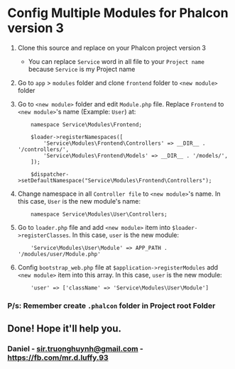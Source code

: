 # Config Multiple Modules for Phalcon version 3
1. Clone this source and replace on your Phalcon project version 3
    * You can replace `Service` word in all file to your `Project name` because `Service` is my Project name
2. Go to `app` > `modules` folder and clone `frontend` folder to `<new module>` folder
3. Go to `<new module>` folder and edit `Module.php` file. Replace `Frontend` to `<new module>`'s name (Example: `User`) at:

    ```vim
        namespace Service\Modules\Frontend;
    ```

    ```vim
        $loader->registerNamespaces([
            'Service\Modules\Frontend\Controllers' => __DIR__ . '/controllers/',
            'Service\Modules\Frontend\Models' => __DIR__ . '/models/',
        ]);
    ```

    ```vim
        $dispatcher->setDefaultNamespace("Service\Modules\Frontend\Controllers");
    ```

4. Change namespace in all `Controller file` to `<new module>`'s name. In this case, `User` is the new module's name:

    ```vim
        namespace Service\Modules\User\Controllers;
    ```

5. Go to `loader.php` file and add `<new module>` item into `$loader->registerClasses`. In this case, `user` is the new module:

    ```vim
        'Service\Modules\User\Module' => APP_PATH . '/modules/user/Module.php'
    ```

6. Config `bootstrap_web.php` file at `$application->registerModules` add `<new module>` item into this array. In this case, `user` is the new module:

    ```vim
        'user' => ['className' => 'Service\Modules\User\Module']
    ```

### P/s: Remember create `.phalcon` folder in Project root Folder ###
## Done! Hope it'll help you.
### Daniel - sir.truonghuynh@gmail.com - https://fb.com/mr.d.luffy.93